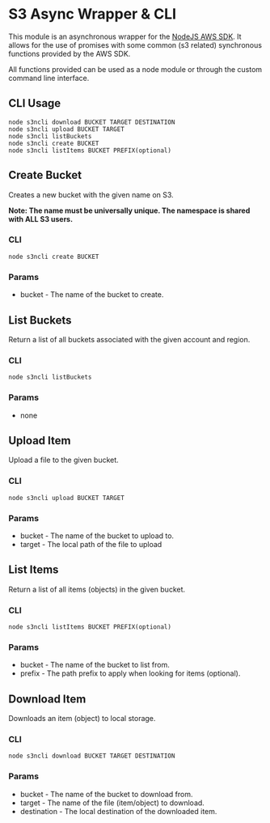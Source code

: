 # S3 Async Wrapper & CLI

This module is an asynchronous wrapper for the [NodeJS AWS SDK](https://docs.aws.amazon.com/sdk-for-javascript/v2/developer-guide/s3-examples.html). It allows for the use of promises with some common (s3 related) synchronous functions provided by the AWS SDK. 

All functions provided can be used as a node module or through the custom command line interface. 

## CLI Usage
```
node s3ncli download BUCKET TARGET DESTINATION
node s3ncli upload BUCKET TARGET
node s3ncli listBuckets
node s3ncli create BUCKET
node s3ncli listItems BUCKET PREFIX(optional)
```

## Create Bucket
Creates a new bucket with the given name on S3. 

**Note: The name must be universally unique. The namespace is shared with ALL S3 users.**
### CLI
`node s3ncli create BUCKET`
### Params
* bucket - The name of the bucket to create.

## List Buckets
Return a list of all buckets associated with the given account and region. 
### CLI
`node s3ncli listBuckets`
### Params
* none

## Upload Item
Upload a file to the given bucket.
### CLI
`node s3ncli upload BUCKET TARGET`
### Params
* bucket -  The name of the bucket to upload to.
* target - The local path of the file to upload

## List Items
Return a list of all items (objects) in the given bucket. 
### CLI
`node s3ncli listItems BUCKET PREFIX(optional)`
### Params
* bucket - The name of the bucket to list from.
* prefix - The path prefix to apply when looking for items (optional).

## Download Item
Downloads an item (object) to local storage.
### CLI
`node s3ncli download BUCKET TARGET DESTINATION`
### Params
* bucket - The name of the bucket to download from.
* target - The name of the file (item/object) to download.
* destination - The local destination of the downloaded item.


